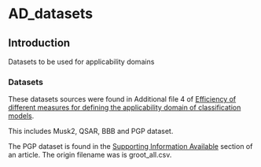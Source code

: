 # AD_datasets

## Introduction
Datasets to be used for applicability domains

### Datasets
These datasets sources were found in Additional file 4 of [Efficiency of different measures for defining the applicability domain of classification models](https://jcheminf.biomedcentral.com/articles/10.1186/s13321-017-0230-2#MOESM3). 

This includes Musk2, QSAR, BBB and PGP dataset.

The PGP dataset is found in the [Supporting Information Available](https://pubs.acs.org/doi/10.1021/ci034160g) section of an article. The origin filename was is groot_all.csv.